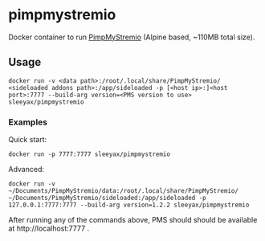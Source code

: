 # pimpmystremio
Docker container to run [PimpMyStremio](https://github.com/sungshon/PimpMyStremio) (Alpine based, ~110MB total size).

## Usage
`docker run -v <data path>:/root/.local/share/PimpMyStremio/ <sideloaded addons path>:/app/sideloaded -p [<host ip>:]<host port>:7777 --build-arg version=<PMS version to use> sleeyax/pimpmystremio`

### Examples

Quick start:

`docker run -p 7777:7777 sleeyax/pimpmystremio`

Advanced:

`docker run -v ~/Documents/PimpMyStremio/data:/root/.local/share/PimpMyStremio/ ~/Documents/PimpMyStremio/sideloaded:/app/sideloaded -p 127.0.0.1:7777:7777 --build-arg version=1.2.2 sleeyax/pimpmystremio`

After running any of the commands above, PMS should should be available at http://localhost:7777 .